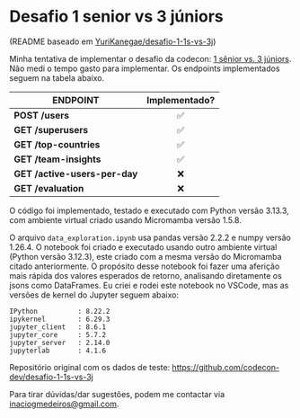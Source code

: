 # Desafio 1 senior vs 3 júniors

(README baseado em [YuriKanegae/desafio-1-1s-vs-3j](https://github.com/YuriKanegae/desafio-1-1s-vs-3j/blob/main/README.md))

Minha tentativa de implementar o desafio da codecon: [1 sênior vs. 3 júniors](https://www.youtube.com/watch?v=AFtRYXJVO-4). Não medi o tempo gasto para implementar. Os endpoints implementados seguem na tabela abaixo.


| ENDPOINT                      | **Implementado?** |
|-------------------------------|:----------:|
| **POST /users**               |      ✅     |
| **GET /superusers**           |      ✅     |
| **GET /top-countries**        |      ✅     |
| **GET /team-insights**        |      ✅     |
| **GET /active-users-per-day** |      ❌     |
| **GET /evaluation**           |      ❌     |

O código foi implementado, testado e executado com Python versão 3.13.3, com
ambiente virtual criado usando Micromamba versão 1.5.8.

O arquivo `data_exploration.ipynb` usa pandas versão 2.2.2 e numpy versão 1.26.4.
O notebook foi criado e executado usando outro ambiente virtual (Python versão
3.12.3), este criado com a mesma versão do Micromamba citado anteriormente.
O propósito desse notebook foi fazer uma aferição mais rápida dos valores esperados
de retorno, analisando diretamente os jsons como DataFrames. Eu criei e rodei este
notebook no VSCode, mas as versões de kernel do Jupyter seguem abaixo:

```
IPython          : 8.22.2
ipykernel        : 6.29.3
jupyter_client   : 8.6.1
jupyter_core     : 5.7.2
jupyter_server   : 2.14.0
jupyterlab       : 4.1.6
```

Repositório original com os dados de teste: https://github.com/codecon-dev/desafio-1-1s-vs-3j

Para tirar dúvidas/dar sugestões, podem me contactar via inaciogmedeiros@gmail.com.
